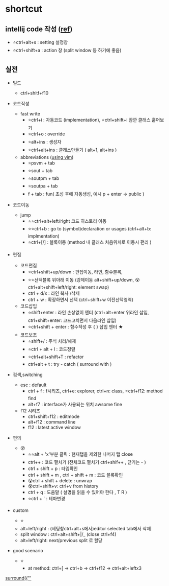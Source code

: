 # shortcut

## intellij code 작성  ([ref](https://ifuwanna.tistory.com/241))
- ⭐ctrl+alt+s : setting 설정창
- ⭐ctrl+shift+a : action 창 (split window 등 하기에 좋음)


## 실전
- 빌드 
  - ctrl+shitf+f10
- 코드작성
  - fast write
    - ⭐ctrl+i : 자동코드 (implementation), ⭐ctrl+shift+i 잠깐 클래스 훝어보기  
    - ⭐ctrl+o : override  
    - ⭐alt+ins : 생성자  
    - ⭐ctrl+alt+ins : 클래스만들기 ( alt+1, alt+ins )    
  - abbreviations ([using vim](https://stackoverflow.com/questions/44718146/vim-have-incorrect-cursor))   
    - ⭐psvm + tab  
    - ⭐sout + tab  
    - ⭐soutpm + tab  
    - ⭐soutpa + tab  
    - f + tab : fun( 초성 후에 자동생성, 예시 p + enter -> public )

- 코드이동
  - jump 
    - ⭐⭐ctrl+alt+left/right 코드 히스토리 이동
    - ⭐⭐ctrl+b : go to (symbol)declaration or usages (ctrl+alt+b: implmentation)   
    - ⭐ctrl+\[/\] : 블록이동 (method 내 클래스 처음위치로 이동시 편리 )

- 편집
  - 코드편집
    - ⭐ctrl+shift+up/down : 편집이동, 라인, 함수블록, 
    - ⭐⭐선택블록 위아래 이동 (강제이동 alt+shift+up/down, 😵ctrl+alt+shift+left/right: element swap)  
    - ctrl + d/x              : 라인 복사 /삭제   
    - ctrl + w                : 확장하면서 선택 (ctrl+shift+w 이전선택영역)  
  - 코드삽입
    - ⭐shift+enter           : 라인 손상없이 엔터 (ctrl+alt+enter 위라인 삽입, ctrl+shift+enter: 코드고치면서 다음라인 삽입)  
    - ⭐ctrl+shift + enter     : 함수작성 후 { } 삽입 엔터 ★   
  - 코드보조
    - ⭐shift+/               : 주석 처리/해제  
    - ⭐ctrl + alt + l : 코드정렬   
    - ⭐ctrl+alt+shift+T : refactor   
    - ctrl+alt + t         : try - catch ( surround with )  

- 검색,switching
  - esc : default
    - ctrl + f :  f시리즈, ctrl+e: explorer, ctrl+n: class, ⭐ctrl+f12: method find  
    - alt+f7   : interface가 사용되는 위치 awsome fine
  - f12 시리즈
    - ctrl+shift+f12 : editmode
    - alt+f12 : command line
    - f12 : latest active window

- 편의
  - 😵
    - ⭐⭐alt + 'x'부분 클릭 : 현재탭을 제외한 나머지 탭 close   
    - ctrl++ : 코드 펼치기 (전체코드 펼치기 ctrl+shif++  , 닫기는 - )
    - ctrl + shift + p : 타입확인  
    - ctrl + shift + m , ctrl + shift + m : 코드 블록확인  
    - 😵ctrl + shift + delete : unwrap   
    - 😵ctrl+shift+v: ctrl+v from history  
    - ctrl + q : 도움말 ( 설명을 읽을 수 있어야 한다 , T R )  
    - ⭐ctrl + \` : 테마변경

- custom
  - ⭐
  - alt+left/right : (세팅창ctrl+alt+s에서)editor selected tab에서 삭제 
  - split window : ctrl+alt+shift+|/_ (close ctrl+f4)
  - alt+left/right: next/previous split 로 할당

- good scenario
  - ⭐
    - at method: ctrl+\[ → ctrl+b → ctrl+f12 → ctrl+alt+leftx3 

[surround({"'](https://www.jetbrains.com/idea/guide/tips/surround-with-brackets-quotes/)    
 
